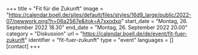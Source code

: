 +++
title = "Fit für die Zukunft"
image = "https://calendar.boell.de/sites/default/files/styles/16d9_large/public/2022-07/newwork.png?h=06a2567e&itok=A7xxodxp"
start_date = "Montag, 26. September 2022 18.30"
end_date = "Montag, 26. September 2022 20.00"
category = "Diskussion"
url = "https://calendar.boell.de/de/event/fit-fuer-zukunft"
identifier = "fit-fuer-zukunft"
type = "event"
languages = []
[contact]
+++